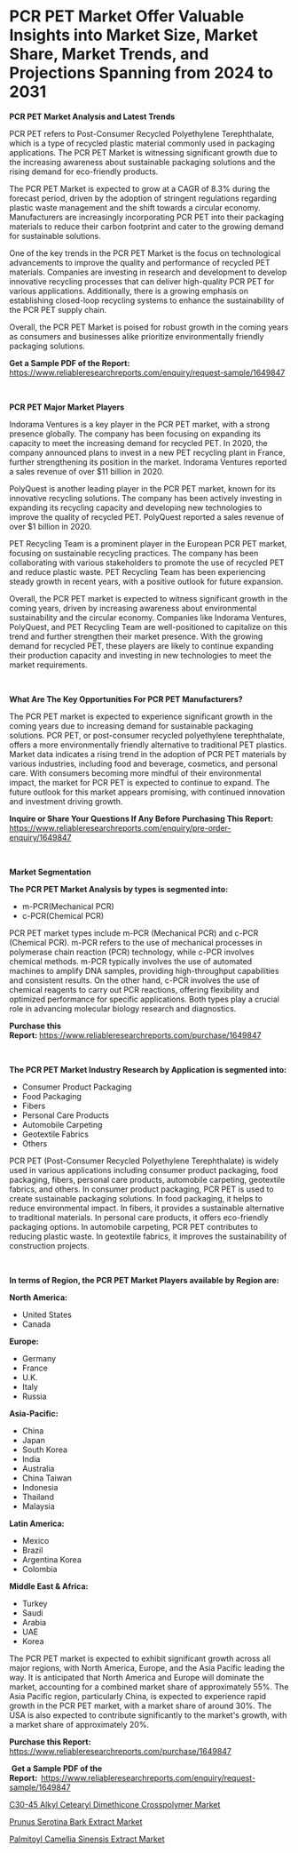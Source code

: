 <p><h1>PCR PET Market Offer Valuable Insights into Market Size, Market Share, Market Trends, and Projections Spanning from 2024 to 2031</h1></p><p><strong>PCR PET Market Analysis and Latest Trends</strong></p>
<p><p>PCR PET refers to Post-Consumer Recycled Polyethylene Terephthalate, which is a type of recycled plastic material commonly used in packaging applications. The PCR PET Market is witnessing significant growth due to the increasing awareness about sustainable packaging solutions and the rising demand for eco-friendly products. </p><p>The PCR PET Market is expected to grow at a CAGR of 8.3% during the forecast period, driven by the adoption of stringent regulations regarding plastic waste management and the shift towards a circular economy. Manufacturers are increasingly incorporating PCR PET into their packaging materials to reduce their carbon footprint and cater to the growing demand for sustainable solutions.</p><p>One of the key trends in the PCR PET Market is the focus on technological advancements to improve the quality and performance of recycled PET materials. Companies are investing in research and development to develop innovative recycling processes that can deliver high-quality PCR PET for various applications. Additionally, there is a growing emphasis on establishing closed-loop recycling systems to enhance the sustainability of the PCR PET supply chain.</p><p>Overall, the PCR PET Market is poised for robust growth in the coming years as consumers and businesses alike prioritize environmentally friendly packaging solutions.</p></p>
<p><strong>Get a Sample PDF of the Report:&nbsp;</strong> <a href="https://www.reliableresearchreports.com/enquiry/request-sample/1649847">https://www.reliableresearchreports.com/enquiry/request-sample/1649847</a></p>
<p>&nbsp;</p>
<p><strong>PCR PET Major Market Players</strong></p>
<p><p>Indorama Ventures is a key player in the PCR PET market, with a strong presence globally. The company has been focusing on expanding its capacity to meet the increasing demand for recycled PET. In 2020, the company announced plans to invest in a new PET recycling plant in France, further strengthening its position in the market. Indorama Ventures reported a sales revenue of over $11 billion in 2020.</p><p>PolyQuest is another leading player in the PCR PET market, known for its innovative recycling solutions. The company has been actively investing in expanding its recycling capacity and developing new technologies to improve the quality of recycled PET. PolyQuest reported a sales revenue of over $1 billion in 2020.</p><p>PET Recycling Team is a prominent player in the European PCR PET market, focusing on sustainable recycling practices. The company has been collaborating with various stakeholders to promote the use of recycled PET and reduce plastic waste. PET Recycling Team has been experiencing steady growth in recent years, with a positive outlook for future expansion.</p><p>Overall, the PCR PET market is expected to witness significant growth in the coming years, driven by increasing awareness about environmental sustainability and the circular economy. Companies like Indorama Ventures, PolyQuest, and PET Recycling Team are well-positioned to capitalize on this trend and further strengthen their market presence. With the growing demand for recycled PET, these players are likely to continue expanding their production capacity and investing in new technologies to meet the market requirements.</p></p>
<p>&nbsp;</p>
<p><strong>What Are The Key Opportunities For PCR PET Manufacturers?</strong></p>
<p><p>The PCR PET market is expected to experience significant growth in the coming years due to increasing demand for sustainable packaging solutions. PCR PET, or post-consumer recycled polyethylene terephthalate, offers a more environmentally friendly alternative to traditional PET plastics. Market data indicates a rising trend in the adoption of PCR PET materials by various industries, including food and beverage, cosmetics, and personal care. With consumers becoming more mindful of their environmental impact, the market for PCR PET is expected to continue to expand. The future outlook for this market appears promising, with continued innovation and investment driving growth.</p></p>
<p><strong>Inquire or Share Your Questions If Any Before Purchasing This Report:</strong> <a href="https://www.reliableresearchreports.com/enquiry/pre-order-enquiry/1649847">https://www.reliableresearchreports.com/enquiry/pre-order-enquiry/1649847</a></p>
<p>&nbsp;</p>
<p><strong>Market Segmentation</strong></p>
<p><strong>The PCR PET Market Analysis by types is segmented into:</strong></p>
<p><ul><li>m-PCR(Mechanical PCR)</li><li>c-PCR(Chemical PCR)</li></ul></p>
<p><p>PCR PET market types include m-PCR (Mechanical PCR) and c-PCR (Chemical PCR). m-PCR refers to the use of mechanical processes in polymerase chain reaction (PCR) technology, while c-PCR involves chemical methods. m-PCR typically involves the use of automated machines to amplify DNA samples, providing high-throughput capabilities and consistent results. On the other hand, c-PCR involves the use of chemical reagents to carry out PCR reactions, offering flexibility and optimized performance for specific applications. Both types play a crucial role in advancing molecular biology research and diagnostics.</p></p>
<p><strong>Purchase this Report:&nbsp;</strong><a href="https://www.reliableresearchreports.com/purchase/1649847">https://www.reliableresearchreports.com/purchase/1649847</a></p>
<p>&nbsp;</p>
<p><strong>The PCR PET Market Industry Research by Application is segmented into:</strong></p>
<p><ul><li>Consumer Product Packaging</li><li>Food Packaging</li><li>Fibers</li><li>Personal Care Products</li><li>Automobile Carpeting</li><li>Geotextile Fabrics</li><li>Others</li></ul></p>
<p><p>PCR PET (Post-Consumer Recycled Polyethylene Terephthalate) is widely used in various applications including consumer product packaging, food packaging, fibers, personal care products, automobile carpeting, geotextile fabrics, and others. In consumer product packaging, PCR PET is used to create sustainable packaging solutions. In food packaging, it helps to reduce environmental impact. In fibers, it provides a sustainable alternative to traditional materials. In personal care products, it offers eco-friendly packaging options. In automobile carpeting, PCR PET contributes to reducing plastic waste. In geotextile fabrics, it improves the sustainability of construction projects.</p></p>
<p>&nbsp;</p>
<p><strong>In terms of Region, the PCR PET Market Players available by Region are:</strong></p>
<p>
    <p> <strong> North America: </strong>
        <ul>
            <li>United States</li>
            <li>Canada</li>
        </ul>
        </p> 
    <p> <strong> Europe: </strong>
        <ul>
            <li>Germany</li>
            <li>France</li>
            <li>U.K.</li>
            <li>Italy</li>
            <li>Russia</li>
        </ul>
        </p> 
    <p> <strong> Asia-Pacific: </strong>
        <ul>
            <li>China</li>
            <li>Japan</li>
            <li>South Korea</li>
            <li>India</li>
            <li>Australia</li>
            <li>China Taiwan</li>
            <li>Indonesia</li>
            <li>Thailand</li>
            <li>Malaysia</li>
        </ul>
        </p> 
    <p> <strong> Latin America: </strong>
        <ul>
            <li>Mexico</li>
            <li>Brazil</li>
            <li>Argentina Korea</li>
            <li>Colombia</li>
        </ul>
        </p> 
    <p> <strong> Middle East & Africa: </strong>
        <ul>
            <li>Turkey</li>
            <li>Saudi</li>
            <li>Arabia</li>
            <li>UAE</li>
            <li>Korea</li>
        </ul>
    </p>
    </p>
<p><p>The PCR PET market is expected to exhibit significant growth across all major regions, with North America, Europe, and the Asia Pacific leading the way. It is anticipated that North America and Europe will dominate the market, accounting for a combined market share of approximately 55%. The Asia Pacific region, particularly China, is expected to experience rapid growth in the PCR PET market, with a market share of around 30%. The USA is also expected to contribute significantly to the market's growth, with a market share of approximately 20%.</p></p>
<p><strong>Purchase this Report: </strong><a href="https://www.reliableresearchreports.com/purchase/1649847">https://www.reliableresearchreports.com/purchase/1649847</a></p>
<p>&nbsp;<strong>Get a Sample PDF of the Report:&nbsp;&nbsp;</strong><a href="https://www.reliableresearchreports.com/enquiry/request-sample/1649847">https://www.reliableresearchreports.com/enquiry/request-sample/1649847</a></p>
<p><strong></strong></p>
<p><p><a href="https://view.publitas.com/reportprime-1/c30-45-alkyl-cetearyl-dimethicone-crosspolymer-market-size-market-share-and-global-market-analysis-report-2023-2030/">C30-45 Alkyl Cetearyl Dimethicone Crosspolymer Market</a></p><p><a href="https://view.publitas.com/reportprime-1/prunus-serotina-bark-extract-market-research-report-the-key-to-successful-business-strategy-forecasted-for-period-from-2023-2030/">Prunus Serotina Bark Extract Market</a></p><p><a href="https://view.publitas.com/reportprime-1/global-palmitoyl-camellia-sinensis-extract-market-by-types-applications-and-major-players-with-regional-growth-rate-analysis-and-development-situation-from-2023-to-2030/">Palmitoyl Camellia Sinensis Extract Market</a></p></p>
